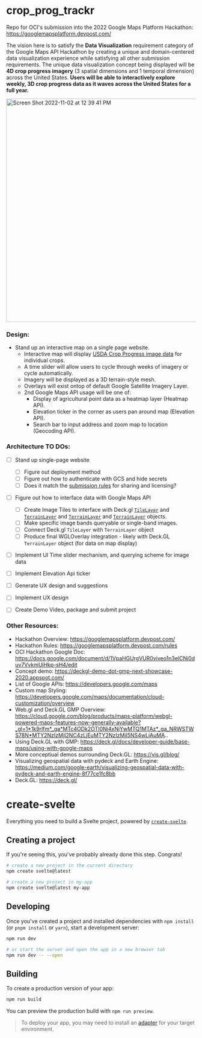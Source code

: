 # crop_prog_trackr
Repo for OCI's submission into the 2022 Google Maps Platform Hackathon: https://googlemapsplatform.devpost.com/ 

The vision here is to satisfy the **Data Visualization** requirement category of the Google Maps API Hackathon by creating a unique and domain-centered data visualization experience while satisfying all other submission requirements. The unique data visualization concept being displayed will be **4D crop progress imagery** (3 spatial dimensions and 1 temporal dimension) across the United States. **Users will be able to interactively explore weekly, 3D crop progress data as it waves across the United States for a full year.**

<img width="592" alt="Screen Shot 2022-11-02 at 12 39 41 PM" src="https://user-images.githubusercontent.com/110310810/199574575-244f1e39-3c0f-40df-b5de-0c9cb395da80.png">


### Design:
  - Stand up an interactive map on a single page website. 
    - Interactive map will display [USDA Crop Progress image data](https://www.nass.usda.gov/Research_and_Science/Crop_Progress_Gridded_Layers/index.php) for individual crops.
    - A time slider will allow users to cycle through weeks of imagery or cycle automatically. 
    - Imagery will be displayed as a 3D terrain-style mesh.
    - Overlays will exist ontop of default Google Satellite Imagery Layer.
    - 2nd Google Maps API usage will be one of:
      - Display of agricultural point data as a heatmap layer (Heatmap API).
      - Elevation ticker in the corner as users pan around map (Elevation API).
      - Search bar to input address and zoom map to location (Geocoding API).

 ### Architecture TO DOs:
 
 - [ ] Stand up single-page website
    - [ ] Figure out deployment method 
    - [ ] Figure out how to authenticate with GCS and hide secrets
    - [ ] Does it match the [submission rules](https://googlemapsplatform.devpost.com/rules) for sharing and licensing?
 - [ ] Figure out how to interface data with Google Maps API
    - [ ] Create Image Tiles to interface with Deck.gl [`TileLayer`](https://deck.gl/docs/api-reference/geo-layers/tile-layer) and [`TerrainLayer`](https://deck.gl/docs/api-reference/geo-layers/tile-layer) and [`TerrainLayer`](https://deck.gl/docs/api-reference/geo-layers/tile-layer) and [`TerrainLayer`](https://deck.gl/docs/api-reference/geo-layers/terrain-layer) objects.
    - [ ] Make specific image bands queryable or single-band images.
    - [ ] Connect Deck.gl `TileLayer` with `TerrainLayer` object
    - [ ] Produce final WGLOverlay integration - likely with Deck.GL `TerrainLayer` object (for data on map display)
 - [ ] Implement UI Time slider mechanism, and querying scheme for image data
 - [ ] Implement Elevation Api ticker
 - [ ] Generate UX design and suggestions
 - [ ] Implement UX design
 - [ ] Create Demo Video, package and submit project 


### Other Resources:
- Hackathon Overview: https://googlemapsplatform.devpost.com/
- Hackathon Rules: https://googlemapsplatform.devpost.com/rules
- OCI Hackathon Google Doc: https://docs.google.com/document/d/1VpaHGUrgVUR0viveo1n3elCNj0duv7VvkmUjHkp-sH4/edit
- Concept demo: https://deckgl-demo-dot-gmp-next-showcase-2020.appspot.com/
- List of Google APIs: https://developers.google.com/maps 
- Custom map Styling: https://developers.google.com/maps/documentation/cloud-customization/overview
- Web.gl and Deck.GL GMP Overview: https://cloud.google.com/blog/products/maps-platform/webgl-powered-maps-features-now-generally-available?_gl=1*1k9rlfm*_ga*MTc4ODk2OTI0Ni4xNjYwMTQ1MTAz*_ga_NRWSTWS78N*MTY2NzIzMjI2NC4zLjEuMTY2NzIzMjI5NS4wLjAuMA..
- Using Deck.GL with GMP: https://deck.gl/docs/developer-guide/base-maps/using-with-google-maps
- More conceptiual demos surrounding Deck.GL: https://vis.gl/blog/
- Visualizing geospatial data with pydeck and Earth Engine: https://medium.com/google-earth/visualizing-geospatial-data-with-pydeck-and-earth-engine-8f77ce1fc8bb
- Deck.GL: https://deck.gl/



# create-svelte

Everything you need to build a Svelte project, powered by [`create-svelte`](https://github.com/sveltejs/kit/tree/master/packages/create-svelte).

## Creating a project

If you're seeing this, you've probably already done this step. Congrats!

```bash
# create a new project in the current directory
npm create svelte@latest

# create a new project in my-app
npm create svelte@latest my-app
```

## Developing

Once you've created a project and installed dependencies with `npm install` (or `pnpm install` or `yarn`), start a development server:

```bash
npm run dev

# or start the server and open the app in a new browser tab
npm run dev -- --open
```

## Building

To create a production version of your app:

```bash
npm run build
```

You can preview the production build with `npm run preview`.

> To deploy your app, you may need to install an [adapter](https://kit.svelte.dev/docs/adapters) for your target environment.
